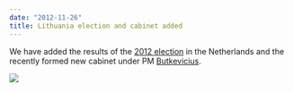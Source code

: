 ```yaml
---
date: "2012-11-26"
title: Lithuania election and cabinet added
---
```


We have added the results of the [2012 election](http://dev.parlgov.org/data/ltu/election-parliament/2012-10-14/) in the Netherlands and the recently formed new cabinet under PM [Butkevicius](http://dev.parlgov.org/data/ltu/cabinet-party/2012-11-22/).

![](/images/parliament-scotland.jpg)
